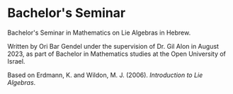 # Bachelor's Seminar
Bachelor's Seminar in Mathematics on Lie Algebras in Hebrew.

Written by Ori Bar Gendel under the supervision of Dr. Gil Alon in August 2023, as part of Bachelor in Mathematics studies at the Open University of Israel.

Based on Erdmann, K. and Wildon, M. J. (2006). _Introduction to Lie Algebras_.
